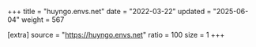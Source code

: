 +++
title = "huyngo.envs.net"
date = "2022-03-22"
updated = "2025-06-04"
weight = 567

[extra]
source = "https://huyngo.envs.net"
ratio = 100
size = 1
+++
